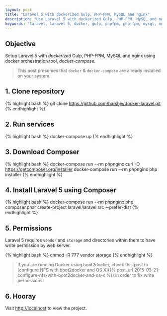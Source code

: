 ```yaml
---
layout: post
title: "Laravel 5 with dockerized Gulp, PHP-FPM, MySQL and nginx"
description: "Use Laravel 5 with dockerized Gulp, PHP-FPM, MySQL and nginx"
keywords: "laravel, laravel 5, docker, gulp, phpfpm, php-fpm, mysql, nginx, lemp, lemp stack, installation, boot2docker, linux, ubuntu, osx, os x, mac, windows"
---
```


## Objective

Setup Laravel 5 with *dockerized* Gulp, PHP-FPM, MySQL and nginx using docker orchestration tool, *docker-compose*.

> This post presumes that `docker` & `docker-compose` are already installed on your system.


## 1. Clone repository

{% highlight bash %}
git clone https://github.com/harshjv/docker-laravel.git
{% endhighlight %}


## 2. Run services

{% highlight bash %}
docker-compose up
{% endhighlight %}


## 3. Download Composer

{% highlight bash %}
docker-compose run --rm phpnginx curl -O https://getcomposer.org/installer
docker-compose run --rm phpnginx php installer
{% endhighlight %}


## 4. Install Laravel 5 using Composer

{% highlight bash %}
docker-compose run --rm phpnginx php composer.phar create-project laravel/laravel src --prefer-dist
{% endhighlight %}


## 5. Permissions

Laravel 5 requires `vendor` and `storage` and directories within them to have write permission by web server.

{% highlight bash %}
chmod -R 777 vendor storage
{% endhighlight %}

> If you are running Docker using boot2docker, check this post to [configure NFS with boot2docker and OS X]({% post_url 2015-03-21-configure-nfs-with-boot2docker-and-os-x %}) in order to fix write permissions.


## 6. Hooray

Visit [http://localhost](http://localhost "http://localhost") to view the project.

